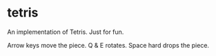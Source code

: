# tetris
An implementation of Tetris. Just for fun.

Arrow keys move the piece.
Q & E rotates.
Space hard drops the piece.
